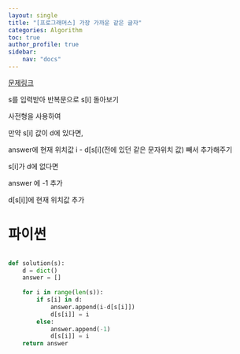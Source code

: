 ```yaml
---
layout: single
title: "[프로그래머스] 가장 가까운 같은 글자"
categories: Algorithm
toc: true
author_profile: true
sidebar:
    nav: "docs"
---
```


[문제링크](https://school.programmers.co.kr/learn/courses/30/lessons/142086)

s를 입력받아 반복문으로 s[i] 돌아보기

사전형을 사용하여

만약 s[i] 값이 d에 있다면,

answer에 현재 위치값 i - d[s[i](전에 있던 같은 문자위치 값) 빼서 추가해주기

s[i]가 d에 없다면

answer 에 -1 추가

d[s[i]]에 현재 위치값 추가

# 파이썬
```python
   
def solution(s):
    d = dict()
    answer = []
    
    for i in range(len(s)):
        if s[i] in d:
            answer.append(i-d[s[i]])
            d[s[i]] = i
        else:
            answer.append(-1)
            d[s[i]] = i
    return answer
```